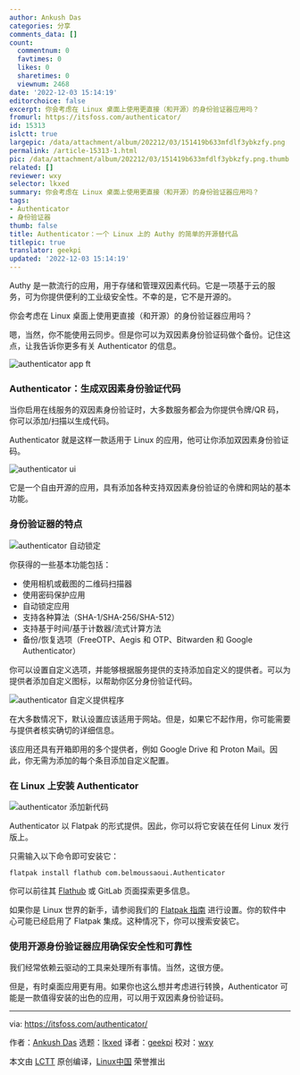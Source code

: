 ```yaml
---
author: Ankush Das
categories: 分享
comments_data: []
count:
  commentnum: 0
  favtimes: 0
  likes: 0
  sharetimes: 0
  viewnum: 2468
date: '2022-12-03 15:14:19'
editorchoice: false
excerpt: 你会考虑在 Linux 桌面上使用更直接（和开源）的身份验证器应用吗？
fromurl: https://itsfoss.com/authenticator/
id: 15313
islctt: true
largepic: /data/attachment/album/202212/03/151419b633mfdlf3ybkzfy.png
permalink: /article-15313-1.html
pic: /data/attachment/album/202212/03/151419b633mfdlf3ybkzfy.png.thumb.jpg
related: []
reviewer: wxy
selector: lkxed
summary: 你会考虑在 Linux 桌面上使用更直接（和开源）的身份验证器应用吗？
tags:
- Authenticator
- 身份验证器
thumb: false
title: Authenticator：一个 Linux 上的 Authy 的简单的开源替代品
titlepic: true
translator: geekpi
updated: '2022-12-03 15:14:19'
---
```


Authy 是一款流行的应用，用于存储和管理双因素代码。它是一项基于云的服务，可为你提供便利的工业级安全性。不幸的是，它不是开源的。


你会考虑在 Linux 桌面上使用更直接（和开源）的身份验证器应用吗？


嗯，当然，你不能使用云同步。但是你可以为双因素身份验证码做个备份。记住这点，让我告诉你更多有关 Authenticator 的信息。


![authenticator app ft](/data/attachment/album/202212/03/151419b633mfdlf3ybkzfy.png)


### Authenticator：生成双因素身份验证代码


当你启用在线服务的双因素身份验证时，大多数服务都会为你提供令牌/QR 码，你可以添加/扫描以生成代码。


Authenticator 就是这样一款适用于 Linux 的应用，他可让你添加双因素身份验证码。


![authenticator ui](/data/attachment/album/202212/03/151419xgewbbetnhqhe2fh.png)


它是一个自由开源的应用，具有添加各种支持双因素身份验证的令牌和网站的基本功能。


### 身份验证器的特点


![authenticator 自动锁定](/data/attachment/album/202212/03/151420h8emjb2z8bt8e2j3.png)


你获得的一些基本功能包括：


* 使用相机或截图的二维码扫描器
* 使用密码保护应用
* 自动锁定应用
* 支持各种算法（SHA-1/SHA-256/SHA-512）
* 支持基于时间/基于计数器/流式计算方法
* 备份/恢复选项（FreeOTP、Aegis 和 OTP、Bitwarden 和 Google Authenticator）


你可以设置自定义选项，并能够根据服务提供的支持添加自定义的提供者。可以为提供者添加自定义图标，以帮助你区分身份验证代码。


![authenticator 自定义提供程序](/data/attachment/album/202212/03/151421mfe98beiqb8yxebe.png)


在大多数情况下，默认设置应该适用于网站。但是，如果它不起作用，你可能需要与提供者核实确切的详细信息。


该应用还具有开箱即用的多个提供者，例如 Google Drive 和 Proton Mail。因此，你无需为添加的每个条目添加自定义配置。


### 在 Linux 上安装 Authenticator


![authenticator 添加新代码](/data/attachment/album/202212/03/151421lyrbd1y4hdkvv4oo.png)


Authenticator 以 Flatpak 的形式提供。因此，你可以将它安装在任何 Linux 发行版上。


只需输入以下命令即可安装它：



```
flatpak install flathub com.belmoussaoui.Authenticator

```

你可以前往其 [Flathub](https://flathub.org/apps/details/com.belmoussaoui.Authenticator) 或 GitLab 页面探索更多信息。


如果你是 Linux 世界的新手，请参阅我们的 [Flatpak 指南](https://itsfoss.com/flatpak-guide/) 进行设置。你的软件中心可能已经启用了 Flatpak 集成。这种情况下，你可以搜索安装它。


### 使用开源身份验证器应用确保安全性和可靠性


我们经常依赖云驱动的工具来处理所有事情。当然，这很方便。


但是，有时桌面应用更有用。如果你也这么想并考虑进行转换，Authenticator 可能是一款值得安装的出色的应用，可以用于双因素身份验证码。




---


via: <https://itsfoss.com/authenticator/>


作者：[Ankush Das](https://itsfoss.com/author/ankush/) 选题：[lkxed](https://github.com/lkxed) 译者：[geekpi](https://github.com/geekpi) 校对：[wxy](https://github.com/wxy)


本文由 [LCTT](https://github.com/LCTT/TranslateProject) 原创编译，[Linux中国](https://linux.cn/) 荣誉推出